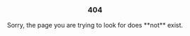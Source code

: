 ### <center>404</center>
<center>Sorry, the page you are trying to look for does **not** exist.</center>